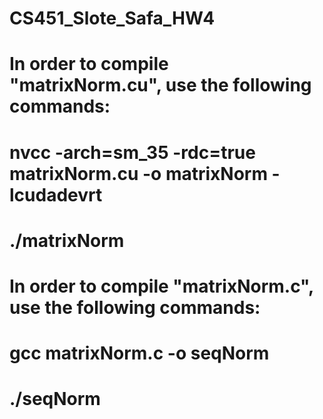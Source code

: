 # CS451_Slote_Safa_HW4
# In order to compile "matrixNorm.cu", use the following commands:
# nvcc -arch=sm_35 -rdc=true matrixNorm.cu -o matrixNorm -lcudadevrt
# ./matrixNorm <matrix size> <random seed> <number of threads> <number of blocks>

# In order to compile "matrixNorm.c", use the following commands:
# gcc matrixNorm.c -o seqNorm
# ./seqNorm <matrix size> <random seed> <number of threads>
